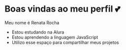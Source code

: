 # Boas vindas ao meu perfil 💕
Meu nome é Renata Rocha


- Estou estudando na Alura
- Estou aprendendo a linguagem JavaScript
- Utilizo esse espaço para compartilhar meus projetos

